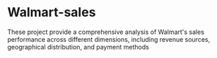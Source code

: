 # Walmart-sales
These project provide a comprehensive analysis of Walmart's sales performance across different dimensions, including revenue sources, geographical distribution, and payment methods
